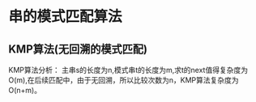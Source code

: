 # 串的模式匹配算法
## KMP算法(无回溯的模式匹配)
KMP算法分析：
主串s的长度为n,模式串t的长度为m,求t的next值得复杂度为O(m),在后续匹配中，由于无回溯，所以比较次数为n，KMP算法复杂度为O(n+m)。